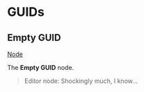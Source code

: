 # GUIDs

<!-- panels:start -->
<!-- div:title-panel -->
## Empty GUID

<!-- div:right-panel -->
[Node](-/protoflux/_template/nodes/Root/Utility/GUIDs/README.md#ProtoFlux.Runtimes.Execution.Nodes.Utility.EmptyGUID ':include')

<!-- div:left-panel -->
The **Empty GUID** node.

> Editor node: Shockingly much, I know...
<!-- panels:end -->